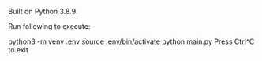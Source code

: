 Built on Python 3.8.9. 

Run following to execute:

python3 -m venv .env
source .env/bin/activate
python main.py
Press Ctrl^C to exit




